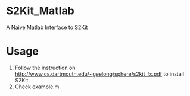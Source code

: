 # S2Kit_Matlab
A Naive Matlab Interface to S2Kit

# Usage
1. Follow the instruction on http://www.cs.dartmouth.edu/~geelong/sphere/s2kit_fx.pdf to install S2Kit.
2. Check example.m.
